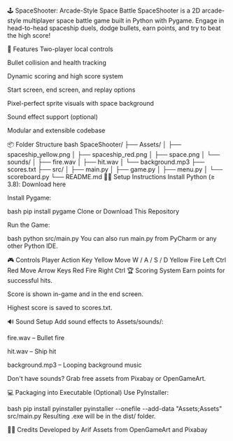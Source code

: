 🕹️ SpaceShooter: Arcade-Style Space Battle
SpaceShooter is a 2D arcade-style multiplayer space battle game built in Python with Pygame. Engage in head-to-head spaceship duels, dodge bullets, earn points, and try to beat the high score!

🚀 Features
Two-player local controls

Bullet collision and health tracking

Dynamic scoring and high score system

Start screen, end screen, and replay options

Pixel-perfect sprite visuals with space background

Sound effect support (optional)

Modular and extensible codebase

📦 Folder Structure
bash
SpaceShooter/
├── Assets/
│   ├── spaceship_yellow.png
│   ├── spaceship_red.png
│   ├── space.png
│   └── sounds/
│       ├── fire.wav
│       ├── hit.wav
│       └── background.mp3
├── scores.txt
├── src/
│   ├── main.py
│   ├── game.py
│   ├── menu.py
│   └── scoreboard.py
└── README.md
🧑‍💻 Setup Instructions
Install Python (≥ 3.8): Download here

Install Pygame:

bash
pip install pygame
Clone or Download This Repository

Run the Game:

bash
python src/main.py
You can also run main.py from PyCharm or any other Python IDE.

🎮 Controls
Player	Action	Key
Yellow	Move	W / A / S / D
Yellow	Fire	Left Ctrl
Red	Move	Arrow Keys
Red	Fire	Right Ctrl
🏆 Scoring System
Earn points for successful hits.

Score is shown in-game and in the end screen.

Highest score is saved to scores.txt.

🔊 Sound Setup
Add sound effects to Assets/sounds/:

fire.wav – Bullet fire

hit.wav – Ship hit

background.mp3 – Looping background music

Don't have sounds? Grab free assets from Pixabay or OpenGameArt.

💻 Packaging into Executable (Optional)
Use PyInstaller:

bash
pip install pyinstaller
pyinstaller --onefile --add-data "Assets;Assets" src/main.py
Resulting .exe will be in the dist/ folder.

🧑‍🎨 Credits
Developed by Arif Assets from OpenGameArt and Pixabay
